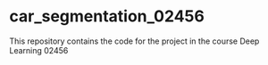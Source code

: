 # car_segmentation_02456
This repository contains the code for the project in the course Deep Learning 02456
